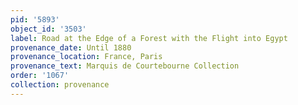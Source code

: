 ```yaml
---
pid: '5893'
object_id: '3503'
label: Road at the Edge of a Forest with the Flight into Egypt
provenance_date: Until 1880
provenance_location: France, Paris
provenance_text: Marquis de Courtebourne Collection
order: '1067'
collection: provenance
---
```

